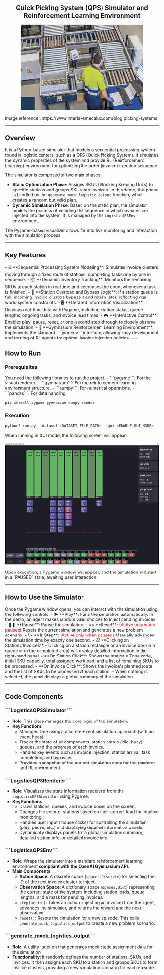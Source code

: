 <p align="center">
<h2 align="center">Quick Picking System (QPS) Simulator and Reinforcement Learning Environment</h2>
</p>

<p align="center">
<img src="./image/qps.PNG" width="400" height="280" />
</p>
Image reference : https://www.interlakemecalux.com/blog/picking-systems

---
<h2>Overview</h2>
It is a Python-based simulator that models a sequential processing system found in logistic centers, such as a QPS (Quick Picking System).
It simulates the dynamic properties of the system and provide RL (Reinforcement Learning) environment for optimizing the order (invoice) injection sequence.

The simulator is composed of two main phases:
- **Static Optimization Phase**: Assigns SKUs (Stocking Keeping Units) to specific stations and groups SKUs into invoices. In this demo, this phase is handled by the ```generate_mock_logistic_output``` function, which creates a random but valid plan.
- **Dynamic Simulation Phase**: Based on the static plan, the simulator models the process of deciding the sequence in which invoices are injected into the system. It is managed by the ```LogisticQPSEnv``` environment.

The Pygame-based visualizer allows for intuitive monitoring and interaction with the simulation process.

---
<h2>Key Features</h2>
- ⛓️ **Sequential Processing System Modeling**: Simulates invoice clusters moving through a fixed route of stations, completing tasks one by one in sequence.
- 📦 **Dynamic Inventory Tracking**: Monitors the remaining SKUs at each station in real time and decreases the count whenever a task is finished.
- 🚦 **Station Overload and Bypass Logic**: If a station queue is full, incoming invoice clusters bypass it and return later, reflecting real-world system constraints.
- 🖥️ **Detailed Information Visualization**: Displays real-time data with Pygame, including station status, queue lengths, ongoing tasks, and invoice lead times.
- 🎮 **Interactive Control**: Enables play, pause, reset, or one-second step-through to closely observe the simulation.
- 🤖 **Gymnasium Reinforcement Learning Environment**: Implements the standard ```gym.Env``` interface, allowing easy development and training of RL agents for optimal invoice injection policies.
---
<h2>How to Run</h2>
<h3>Prerequisites</h3>
You need the following libraries to run the project.
- ```pygame```: For the visual renderer.
- ```gymnasium```: For the reinforcement learning environment structure.
- ```numpy```: For numerical operations.
- ```pandas```: For data handling.

```python
pip install pygame gymnasium numpy pandas
```

<h3>Execution</h3>

```python
python3 run.py --dataset <DATASET_FILE_PATH> --gui <ENABLE_GUI_MODE>
```

When running in GUI mode, the following screen will appear.
<p align="center">
<img src="./image/qps_gym_img.PNG" width="1200" height="400" />
</p>
Upon execution, a Pygame window will appear, and the simulation will start in a `PAUSED` state, awaiting user interaction.

---
<h2>How to Use the Simulator</h2>
Once the Pygame window opens, you can interact with the simulation using the following controls.
- ▶ **Play**: Runs the simulation automatically. In the demo, an agent makes random valid choices to inject pending invoices.
- ❚❚ **Pause**: Pause the simulation.
- << **Reset**: <span style="color:red">(Active only when paused)</span> Resets the current simulation and generates a new problem scenario.
- \> **1s Step**: <span style="color:red">(Active only when paused)</span> Manually advances the simulation time by exactly one second.
- 🐭 **Clicking on Stations/Invoices**
  - Clicking on a station rectangle or an invoice box (in a queue or in the completed area) will display detailed information in the right-hand panel.
  - **On Station Click**: Shows the station's Zone code, initial SKU capacity, total assigned workload, and a list of remaining SKUs to be processed.
  - **On Invoice Click**: Shows the invoice's planned route and the list of SKUs to be processed at each station.
  - When nothing is selected, the panel displays a global summary of the simulation.

---

<h2>Code Components</h2>

<h3>```LogisticsQPSSimulator```</h3>

- **Role**: This class manages the core logic of the simulation.
- **Key Functions**
  - Manages time using a discrete-event simulation approach (with an event heap).
  - Tracks the state of all components: station status (idle, busy), queues, and the progress of each invoice.
  - Handles key events such as invoice injection, station arrival, task completion, and bypasses.
  - Provides a snapshot of the current simulation state for the renderer and RL environment.
  
<h3>```LogisticsQPSRenderer```</h3>

- **Role**: Visualizes the state information received from the ```LogisticsQPSSimulator``` using Pygame.
- **Key Functions**
  - Draws stations, queues, and invoice boxes on the screen.
  - Changes the color of stations based on their current load for intuitive monitoring.
  - Handles user input (mouse clicks) for controlling the simulation (play, pause, etc.) and displaying detailed information panels.
  - Dynamically displays panels for a global simulation summary, detailed station info, or detailed invoice info.

<h3>```LogisticsQPSEnv```</h3>

- **Role**: Wraps the simulator into a standard reinforcement learning environment **compliant with the OpenAI Gymnasium API**.
- **Main Components**
  - **Action Space**: A discrete space (```spaces.Discrete```) for selecting the ID of the next invoice cluster to inject.
  - **Observation Space**: A dictionary space (```spaces.Dict```) representing the current state of the system, including station loads, queue lengths, and a mask for pending invoices.
  - ```step(action)```: Takes an action (injecting an invoice) from the agent, advances the simulator, and returns the reward and the next observation.
  - ```reset()```: Resets the simulation for a new episode. This calls ```generate_mock_logistics_output``` to create a new problem scenario.

<h3>```generate_mock_logistics_output```</h3>

- **Role**: A utility function that generates mock static assignment data for the simulation.
- **Functionality**: It randomly defines the number of stations, SKUs, and invoices. It then assigns each SKU to a station and groups SKUs to form invoice clusters, providing a new simulation scenario for each episode.